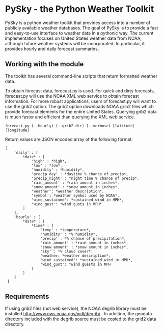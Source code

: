 # PySky - the Python Weather Toolkit

PySky is a python weather toolkit that provides access into a number of publicly available weather databases.  The goal of PySky is to provide a fast and easy-to-use interface to weather data in a pythonic way.  The current implementation focuses on United States weather data from NOAA, although future weather systems will be incorporated.  In particular, it provides hourly and daily forecast summaries.

## Working with the module

The toolkit has several command-line scripts that return formatted weather data.  

To obtain forecast data, forecast.py is used.  For quick and dirty forecasts, forecast.py will use the NOAA XML web service to obtain forecast information.  For more robust applications, users of forecast.py will want to use the grib2 option.  The grib2 option downloads NOAA grib2 files which provide forecast elements for the entire United States.  Querying grib2 data is much faster and efficient than querying the XML web service.

    forecast.py (--hourly) (--grib2-dir) (--verbose) [latitude] [longitude]

Return values are JSON encoded array of the following format:

    [
        'daily' : [
            *date* : [
                'high' : *high*,
                'low' : *low*,
                'humidity' : *humidity*,
                'precip_day' : *daytime % chance of precip*,
                'precip_night' : *night time % chance of precip*,
                'rain_amount' : *rain amount in inches*,
                'snow_amount' : *snow amount in inches*,
                'weather': *weather description*,
                'symbol': *weather symbol used by NOAA*,
                'wind_sustained': *sustained wind in MPH*,
                'wind_gust': *wind gusts in MPH* 
            ]
        ],
        'hourly' : [
            *date* : [
                *time* : [
                    'temp' : *temperature*,
                    'humidity' : *% humidity*,
                    'precip' : *% chance of precipitation*,
                    'rain_amount' : *rain amount in inches*,
                    'snow_amount' : *snow amount in inches*,
                    'sky' : *% cloud cover*:
                    'weather: *weather description*,
                    'wind_sustained': *sustained wind in MPH*,
                    'wind_gust': *wind guests in MPH 
                ]
            ]
        ]
     ]   

## Requirements

If using grib2 files (not web service), the NOAA degrib library must be installed http://www.nws.noaa.gov/mdl/degrib/ .  In addition, the geodata directory included with the degrib source must be copied to the grid2 data directory.
